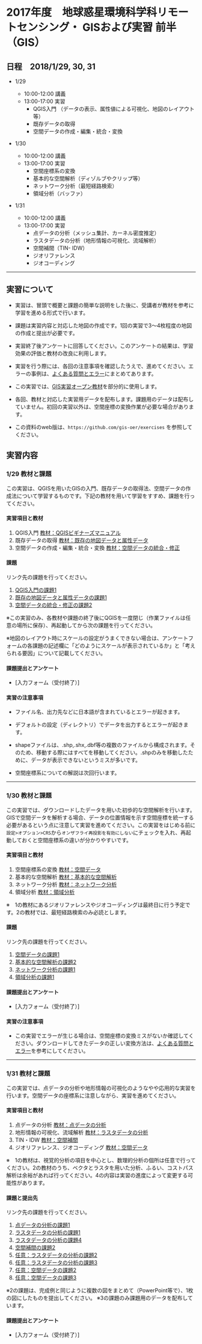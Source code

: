 # 2017年度　地球惑星環境科学科リモートセンシング・ GISおよび実習 前半（GIS）

## 日程　2018/1/29, 30, 31

- 1/29
  - 10:00-12:00	講義
  - 13:00-17:00	実習
    - QGIS入門
（データの表示、属性値による可視化、地図のレイアウト等）
    - 既存データの取得
    - 空間データの作成・編集・統合・変換

- 1/30
  - 10:00-12:00	講義
  - 13:00-17:00	実習
    - 空間座標系の変換
    - 基本的な空間解析（ディゾルブやクリップ等）
    - ネットワーク分析（最短経路検索）
    - 領域分析（バッファ）


- 1/31
  - 10:00-12:00	講義
  - 13:00-17:00	実習
    - 点データの分析（メッシュ集計、カーネル密度推定）
    - ラスタデータの分析（地形情報の可視化、流域解析）
    - 空間補間（TIN- IDW）
    - ジオリファレンス
    - ジオコーディング

-----

## 実習について

- 実習は、冒頭で概要と課題の簡単な説明をした後に、受講者が教材を参考に学習を進める形式で行います。

- 課題は実習内容と対応した地図の作成です。1回の実習で3～4枚程度の地図の作成と提出が必要です。

- 実習終了後アンケートに回答してください。このアンケートの結果は、学習効果の評価と教材の改良に利用します。

- 実習を行う際には、各回の注意事項を確認したうえで、進めてください。エラーの事例は、[よくある質問とエラー]にまとめてあります。

- この実習では、[GIS実習オープン教材]を部分的に使用します。

- 各回、教材と対応した実習用データを配布します。課題用のデータは配布していません。初回の実習以外は、空間座標の変換作業が必要な場合があります。

- この資料のweb版は、`https://github.com/gis-oer/exercises` を参照してください。


## 実習内容

### 1/29 教材と課題
この実習は、QGISを用いたGISの入門、既存データの取得法、空間データの作成法について学習するものです。下記の教材を用いて学習をすすめ、課題を行ってください。

#### 実習項目と教材
1. QGIS入門 [教材：QGISビギナーズマニュアル]
2. 既存データの取得 [教材：既存の地図データと属性データ]
3. 空間データの作成・編集・統合・変換 [教材：空間データの統合・修正]


#### 課題
リンク先の課題を行ってください。

1. [QGIS入門の課題1]
2. [既存の地図データと属性データの課題1]
3. [空間データの統合・修正の課題2]

※この実習のみ、各教材や課題の終了後にQGISを一度閉じ（作業ファイルは任意の場所に保存）、再起動してから次の課題を行ってください。

※地図のレイアウト時にスケールの設定がうまくできない場合は、アンケートフォームの各課題の記述欄に「どのようにスケールが表示されているか」と「考えられる要因」について記載してください。

#### 課題提出とアンケート
- [入力フォーム（受付終了）]

#### 実習の注意事項

- ファイル名、出力先などに日本語が含まれているとエラーが起きます。

- デフォルトの設定（ディレクトリ）でデータを出力するとエラーが起きます。

- shapeファイルは、.shp,.shx,.dbf等の複数のファイルから構成されます。そのため、移動する際にはすべてを移動してください。.shpのみを移動したために、データが表示できないというミスが多いです。

- 空間座標系についての解説は次回行います。

-----

### 1/30 教材と課題
この実習では、ダウンロードしたデータを用いた初歩的な空間解析を行います。GISで空間データを解析する場合、データの位置情報を示す空間座標を統一する必要があるという点に注意して実習を進めてください。この実習をはじめる前に`設定>オプション>CRS`から`オンザフライ再投影を有効にしない`にチェックを入れ、再起動しておくと空間座標系の違いが分かりやすいです。

#### 実習項目と教材
1. 空間座標系の変換 [教材：空間データ]
2. 基本的な空間解析 [教材：基本的な空間解析]
3. ネットワーク分析 [教材：ネットワーク分析]
4. 領域分析 [教材：領域分析]

※　1の教材にあるジオリファレンスやジオコーディングは最終日に行う予定です。2の教材では、最短経路検索のみ必読とします。


#### 課題
リンク先の課題を行ってください。

1. [空間データの課題1]
2. [基本的な空間解析の課題2]
3. [ネットワーク分析の課題1]
4. [領域分析の課題1]

#### 課題提出とアンケート
- [入力フォーム（受付終了）]

#### 実習の注意事項

- この実習でエラーが生じる場合は、空間座標の変換ミスがないか確認してください。ダウンロードしてきたデータの正しい変換方法は、[よくある質問とエラー]を参考にしてください。

-----

### 1/31 教材と課題
この実習では、点データの分析や地形情報の可視化のようなやや応用的な実習を行います。空間データの座標系に注意しながら、実習を進めてください。

#### 実習項目と教材
1. 点データの分析 [教材：点データの分析]
2. 地形情報の可視化、流域解析 [教材：ラスタデータの分析]
3. TIN・IDW [教材：空間補間]
4. ジオリファレンス、ジオコーディング [教材：空間データ]

※　1の教材は、視覚的分析の項目を中心とし、数理的分析の個所は任意で行ってください。2の教材のうち、ベクタとラスタを用いた分析、ふるい、コストパス解析は余裕があれば行ってください。4の内容は実習の進度によって変更する可能性があります。



#### 課題と提出先
リンク先の課題を行ってください。

1. [点データの分析の課題1]
2. [ラスタデータの分析の課題1]
3. [ラスタデータの分析の課題4]
4. [空間補間の課題2]
5. [任意：ラスタデータの分析の課題2]
6. [任意：ラスタデータの分析の課題3]
7. [任意：空間データの課題2]
8. [任意：空間データの課題3]

※2の課題は、完成例と同じように複数の図をまとめて（PowerPoint等で）、1枚の図にしたものを提出してください。
※3の課題のみ課題用のデータを配布しています。

#### 課題提出とアンケート
- [入力フォーム（受付終了）]

[GIS実習オープン教材]:https://gis-oer.github.io/gitbook/book/
[QGIS]:https://www.qgis.org/ja/site/
[よくある質問とエラー]:https://gis-oer.github.io/gitbook/book/GISオープン教材/よくある質問とエラー/よくある質問とエラー.html
[教材：QGISビギナーズマニュアル]:https://gis-oer.github.io/gitbook/book/GISオープン教材/QGISビギナーズマニュアル/QGISビギナーズマニュアル.html
[教材：既存の地図データと属性データ]:https://gis-oer.github.io/gitbook/book/GISオープン教材/07_既存データの地図データと属性データ/既存データの地図データと属性データ.html
[教材：空間データの統合・修正]:https://gis-oer.github.io/gitbook/book/GISオープン教材/10_空間データの統合・修正/空間データの統合・修正.html
[QGIS入門の課題1]:https://gis-oer.github.io/gitbook/book/GISオープン教材/課題/課題_GIS入門.html
[既存の地図データと属性データの課題1]:https://gis-oer.github.io/gitbook/book/GISオープン教材/課題/課題_既存データの地図データと属性データ.html
[空間データの統合・修正の課題2]:https://gis-oer.github.io/gitbook/book/GISオープン教材/課題/課題_空間データの統合・修正.html
[教材：空間データ]:https://gis-oer.github.io/gitbook/book/GISオープン教材/08_空間データ/空間データ.html
[教材：基本的な空間解析]:https://gis-oer.github.io/gitbook/book/GISオープン教材/11_基本的な空間解析/基本的な空間解析.html
[教材：ネットワーク分析]:https://gis-oer.github.io/gitbook/book/GISオープン教材/12_ネットワーク分析/ネットワーク分析.html
[教材：領域分析]:https://gis-oer.github.io/gitbook/book/GISオープン教材/13_領域分析/領域分析.html
[空間データの課題1]:https://gis-oer.github.io/gitbook/book/GISオープン教材/課題/課題_空間データ.html
[基本的な空間解析の課題2]:https://gis-oer.github.io/gitbook/book/GISオープン教材/課題/課題_基本的な空間解析.html
[ネットワーク分析の課題1]:https://gis-oer.github.io/gitbook/book/GISオープン教材/課題/課題_ネットワーク分析.html
[領域分析の課題1]:https://gis-oer.github.io/gitbook/book/GISオープン教材/課題/課題_領域分析.html
[教材：点データの分析]:https://gis-oer.github.io/gitbook/book/GISオープン教材/14_点データの分析/点データの分析.html
[教材：ラスタデータの分析]:https://gis-oer.github.io/gitbook/book/GISオープン教材/15_ラスタデータの分析/ラスタデータの分析.html
[教材：空間補間]:https://gis-oer.github.io/gitbook/book/GISオープン教材/18_空間補間/空間補間.html
[教材：空間データ]:https://gis-oer.github.io/gitbook/book/GISオープン教材/08_空間データ/空間データ.html
[点データの分析の課題1]:https://gis-oer.github.io/gitbook/book/GISオープン教材/課題/課題_点データの分析.html
[ラスタデータの分析の課題1]:https://gis-oer.github.io/gitbook/book/GISオープン教材/課題/課題_ラスタデータの分析.html
[任意：ラスタデータの分析の課題2]:https://gis-oer.github.io/gitbook/book/GISオープン教材/課題/課題_ラスタデータの分析.html
[空間補間の課題2]:https://gis-oer.github.io/gitbook/book/GISオープン教材/課題/課題_空間補間.html
[任意：ラスタデータの分析の課題3]:https://gis-oer.github.io/gitbook/book/GISオープン教材/課題/課題_ラスタデータの分析.html
[ラスタデータの分析の課題4]:https://gis-oer.github.io/gitbook/book/GISオープン教材/課題/課題_ラスタデータの分析.html
[任意：空間データの課題2]:https://gis-oer.github.io/gitbook/book/GISオープン教材/課題/課題_空間データ.html
[任意：空間データの課題3]:https://gis-oer.github.io/gitbook/book/GISオープン教材/課題/課題_空間データ.html

